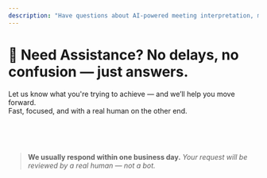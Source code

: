 ```yaml
---
description: "Have questions about AI-powered meeting interpretation, multilingual communication, or enterprise onboarding? We’re here to help — fast, human, and with no confusion."
---
```


# 💬 Need Assistance? No delays, no confusion — just answers.

Let us know what you're trying to achieve — and we’ll help you move forward.  
Fast, focused, and with a real human on the other end.

<br>

<ContactForm   
  formStyle="margin: 1rem auto;"  
  categoryLabel="What brings you to InterMind today? *"  
  categoryPlaceholderText="Choose your main reason…"  
  messageLabel="Tell us more *"  
  messagePlaceholderText="Anything you'd like to share — goals, context, or technical details."  
  buttonText="Get expert help now"  
  :services="[
    'I need help getting started',
    'I want to schedule a demo',
    'I have a technical issue or bug',
    'I need help with meeting integration',
    'I have questions about translation quality',
    'I need assistance with team onboarding',
    'I have billing or subscription questions',
    'I want to explore enterprise features',
    'General question or feedback'
  ]" />

<br>

> **We usually respond within one business day.**
> _Your request will be reviewed by a real human — not a bot._
